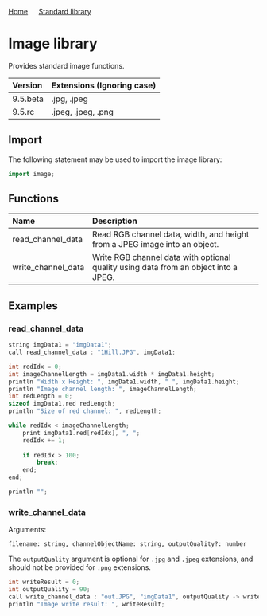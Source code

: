 [Home](https://github.com/puckowski/concert7/blob/master/) <span>&emsp;</span> [Standard library](https://github.com/puckowski/concert7/blob/master/standard_library/standard_library.md)

# Image library

Provides standard image functions. 

| Version              | Extensions (Ignoring case) |
|:---------------------|:---------------------------|
| 9.5.beta             | .jpg, .jpeg                |
| 9.5.rc               | .jpeg, .jpeg, .png         |

## Import

The following statement may be used to import the image library:

```cpp
import image;
```

## Functions

| Name                 | Description                                                                         |
|:---------------------|:------------------------------------------------------------------------------------|
| read_channel_data    | Read RGB channel data, width, and height from a JPEG image into an object.          |
| write_channel_data   | Write RGB channel data with optional quality using data from an object into a JPEG. |

## Examples

### read_channel_data

```cpp
string imgData1 = "imgData1";
call read_channel_data : "1Hill.JPG", imgData1;

int redIdx = 0;
int imageChannelLength = imgData1.width * imgData1.height;
println "Width x Height: ", imgData1.width, " ", imgData1.height;
println "Image channel length: ", imageChannelLength;
int redLength = 0;
sizeof imgData1.red redLength;
println "Size of red channel: ", redLength;

while redIdx < imageChannelLength;
	print imgData1.red[redIdx], ", ";
	redIdx += 1;
	
	if redIdx > 100;
		break;
	end;
end;

println "";
```

### write_channel_data

Arguments:

```
filename: string, channelObjectName: string, outputQuality?: number
```

The ```outputQuality``` argument is optional for ```.jpg``` and ```.jpeg``` extensions, and should not be provided for ```.png``` extensions.

```cpp
int writeResult = 0;
int outputQuality = 90;
call write_channel_data : "out.JPG", "imgData1", outputQuality -> writeResult;
println "Image write result: ", writeResult;
```
